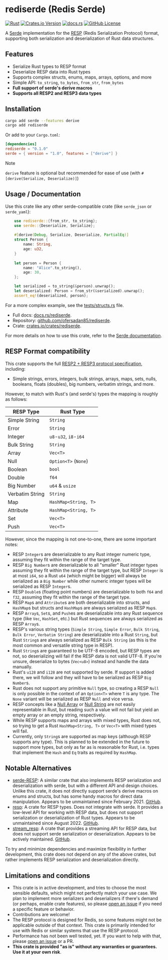 # rediserde (Redis Serde)

[![Rust](https://github.com/ofersadan85/rediserde/actions/workflows/rust.yml/badge.svg)](https://github.com/ofersadan85/rediserde/actions/workflows/rust.yml)
[![Crates.io Version](https://img.shields.io/crates/v/rediserde)](https://crates.io/crates/rediserde)
[![docs.rs](https://img.shields.io/docsrs/rediserde)](https://docs.rs/rediserde)
[![GitHub License](https://img.shields.io/github/license/ofersadan85/rediserde)](https://github.com/ofersadan85/rediserde/blob/main/LICENSE)

A [Serde](https://serde.rs/) implementation for the [RESP](https://redis.io/docs/latest/develop/reference/protocol-spec/) (Redis Serialization Protocol) format, supporting both serialization and deserialization of Rust data structures.

## Features

- Serialize Rust types to RESP format
- Deserialize RESP data into Rust types
- Supports complex structs, enums, maps, arrays, options, and more
- Simple API: `to_string`, `to_bytes`, `from_str`, `from_bytes`
- **Full support of serde's derive macros**
- **Supports all RESP2 and RESP3 data types**

## Installation

```bash
cargo add serde --features derive
cargo add rediserde
```

Or add to your `Cargo.toml`:

```toml
[dependencies]
rediserde = "0.1.0"
serde = { version = "1.0", features = ["derive"] }
```

> [!NOTE]
> `derive` feature is optional but recommended for ease of use (with `#[derive(Serialize, Deserialize)]`)

## Usage / Documentation

Use this crate like any other serde-compatible crate (like `serde_json` or `serde_yaml`):

```rust
    use rediserde::{from_str, to_string};
    use serde::{Deserialize, Serialize};
    
    #[derive(Debug, Serialize, Deserialize, PartialEq)]
    struct Person {
        name: String,
        age: u32,
    }
    
    let person = Person {
        name: "Alice".to_string(),
        age: 30,
    };

    let serialized = to_string(&person).unwrap();
    let deserialized: Person = from_str(&serialized).unwrap();
    assert_eq!(deserialized, person);
```

For a more complex example, see the [tests/structs.rs](tests/structs.rs) file.

- Full docs: [docs.rs/rediserde](https://docs.rs/rediserde).
- Repository: [github.com/ofersadan85/rediserde](https://github.com/ofersadan85/rediserde).
- Crate: [crates.io/crates/rediserde](https://crates.io/crates/rediserde).

For more details on how to use this crate, refer to the [Serde documentation](https://serde.rs/).

## RESP Format compatibility

This crate supports the full [RESP2 + RESP3 protocol specification](https://redis.io/docs/latest/develop/reference/protocol-spec/), including:

- Simple strings, errors, integers, bulk strings, arrays, maps, sets, nulls, booleans, floats (doubles), big numbers, verbatim strings, and more.

However, to match with Rust's (and serde's) types the mapping is roughly as follows:

| RESP Type       | Rust Type               |
|-----------------|-------------------------|
| Simple String   | `String`                |
| Error           | `String`                |
| Integer         | `u8`-`u32`, `i8`-`i64`  |
| Bulk String     | `String`                |
| Array           | `Vec<T>`                |
| Null            | `Option<T>` (`None`)    |
| Boolean         | `bool`                  |
| Double          | `f64`                   |
| Big Number      | `u64` & `usize`         |
| Verbatim String | `String`                |
| Map             | `HashMap<String, T>`    |
| Attribute       | `HashMap<String, T>`    |
| Set             | `Vec<T>`                |
| Push            | `Vec<T>`                |

However, since the mapping is not one-to-one, there are some important notes:

- RESP `Integer`s are deserializable to any Rust integer numeric type, assuming they fit within the range of the target type.
- RESP `Big Number`s are deserializable to all "smaller" Rust integer types assuming they fit within the range of the target type, but RESP `Integer` is at most `i64`, so a Rust `u64` (which might be bigger) will always be serialized as a `Big Number` while other numeric integer types will be serialized as RESP `Integer`s.
- RESP `Double`s (floating point numbers) are deserializable to both `f64` and `f32`, assuming they fit within the range of the target type.
- RESP `Map`s and `Attribute`s are both deserializable into structs, and `HashMap`s but structs and `HashMap`s are always serialized as RESP `Map`s.
- RESP `Array`s, `Set`s, and `Push`es are deserializable into any Rust sequence type (like `Vec`, `HashSet`, etc.) but Rust sequences are always serialized as RESP `Array`s.
- RESP's various string types (`Simple String`, `Simple Error`, `Bulk String`, `Bulk Error`, `Verbatim String`) are deserializable into a Rust `String`, but Rust `String`s are always serialized as RESP `Bulk String` (as this is the most common and versatile string type in RESP).
- Rust `String`s are guaranteed to be UTF-8 encoded, but RESP types are not, so deserializing will fail if the RESP data is not valid UTF-8. If you're unsure, deserialize to bytes (`Vec<u8>`) instead and handle the data manually.
- Rust's `u128` and `i128` are not supported by serde. If support is added there, we will follow and they will have to be serialized as RESP `Big Number`s.
- Rust does not support any primitive `Null` type, so creating a RESP `Null` is only possible in the context of an `Option<T>` where `T` is any type. The `None` variant will be serialized as RESP `Null` and vice versa.
- RESP concepts like a [Null Array](https://redis.io/docs/latest/develop/reference/protocol-spec/#null-arrays) or [Null String](https://redis.io/docs/latest/develop/reference/protocol-spec/#null-bulk-strings) are not easily representable in Rust, but reading such a value will not fail but yield an empty array or an empty string, respectively.
- While RESP supports maps and arrays with mixed types, Rust does not, so trying to get a Rust `HashMap<String, T>` or `Vec<T>` with mixed types will fail.
- Currently, only `String`s are supported as map keys (although RESP supports any type). This is planned to be extended in the future to support more types, but only as far as is reasonable for Rust, i.e. types that implement the `Hash` and `Eq` traits as required by `HashMap`.

## Notable Alternatives

- [serde-RESP](https://crates.io/crates/serde-resp): A similar crate that also implements RESP serialization and deserialization with serde, but with a different API and design choices. Unlike this crate, it does not directly support serde's derive macros on enums and structs, but has some handy macros for direct data manipulation. Appears to be unmaintained since February 2021. [GitHub](https://github.com/dedztbh/serde-RESP).
- [resp](https://crates.io/crates/resp): A crate for RESP types. Does not integrate with serde. It provides a low-level API for working with RESP data, but does not support serialization or deserialization of Rust types. Appears to be unmaintained since August 2022. [GitHub](https://github.com/iorust/resp).
- [stream_resp](https://crates.io/crates/stream_resp): A crate that provides a streaming API for RESP data, but does not support serde serialization or deserialization. Appears to be actively maintained. [GitHub](https://github.com/daydaydrunk/stream_resp).

To try and minimize dependencies and maximize flexibility in further development, this crate does not depend on any of the above crates, but rather implements RESP serialization and deserialization directly.

## Limitations and conditions

- This crate is in active development, and tries to choose the most sensible defaults, which might not perfectly match your use case. We plan to implement more serializers and deserializers if there's demand (or perhaps, enable crate features), so please [open an issue](https://github.com/ofersadan85/rediserde/issues) if you need a specific feature or behavior.
- Contributions are welcome!
- The RESP protocol is designed for Redis, so some features might not be applicable outside of that context. This crate is primarily intended for use with Redis or similar systems that use the RESP protocol.
- Performance has not been well tested, yet. If you want to help with that, please [open an issue](https://github.com/ofersadan85/rediserde/issues) or a PR.
- **This crate is provided "as is" without any warranties or guarantees. Use it at your own risk**.

